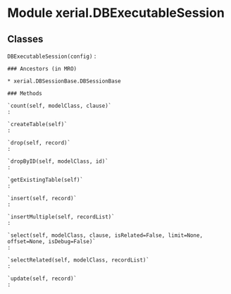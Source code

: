 Module xerial.DBExecutableSession
=================================

Classes
-------

`DBExecutableSession(config)`
:   

    ### Ancestors (in MRO)

    * xerial.DBSessionBase.DBSessionBase

    ### Methods

    `count(self, modelClass, clause)`
    :

    `createTable(self)`
    :

    `drop(self, record)`
    :

    `dropByID(self, modelClass, id)`
    :

    `getExistingTable(self)`
    :

    `insert(self, record)`
    :

    `insertMultiple(self, recordList)`
    :

    `select(self, modelClass, clause, isRelated=False, limit=None, offset=None, isDebug=False)`
    :

    `selectRelated(self, modelClass, recordList)`
    :

    `update(self, record)`
    :